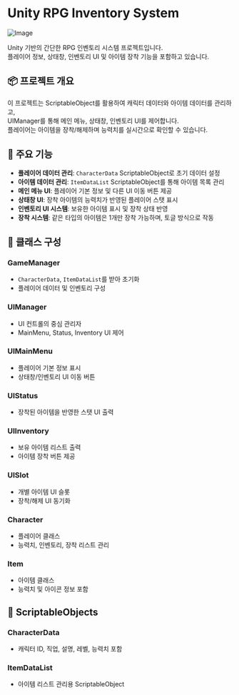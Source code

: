 # Unity RPG Inventory System
![Image](https://github.com/user-attachments/assets/70ca6789-2102-42c2-8b2b-48788cb3c770)


Unity 기반의 간단한 RPG 인벤토리 시스템 프로젝트입니다.  
플레이어 정보, 상태창, 인벤토리 UI 및 아이템 장착 기능을 포함하고 있습니다.

## 📦 프로젝트 개요

이 프로젝트는 ScriptableObject를 활용하여 캐릭터 데이터와 아이템 데이터를 관리하고,  
UIManager를 통해 메인 메뉴, 상태창, 인벤토리 UI를 제어합니다.  
플레이어는 아이템을 장착/해제하며 능력치를 실시간으로 확인할 수 있습니다.

## 🔧 주요 기능

- **플레이어 데이터 관리**: `CharacterData` ScriptableObject로 초기 데이터 설정  
- **아이템 데이터 관리**: `ItemDataList` ScriptableObject를 통해 아이템 목록 관리
- **메인 메뉴 UI**: 플레이어 기본 정보 및 다른 UI 이동 버튼 제공  
- **상태창 UI**: 장착 아이템의 능력치가 반영된 플레이어 스탯 표시  
- **인벤토리 UI 시스템**: 보유한 아이템 표시 및 장착 상태 반영  
- **장착 시스템**: 같은 타입의 아이템은 1개만 장착 가능하며, 토글 방식으로 작동  

## 🧱 클래스 구성

### GameManager
- `CharacterData`, `ItemDataList`를 받아 초기화
- 플레이어 데이터 및 인벤토리 구성

### UIManager
- UI 컨트롤의 중심 관리자
- MainMenu, Status, Inventory UI 제어

### UIMainMenu
- 플레이어 기본 정보 표시
- 상태창/인벤토리 UI 이동 버튼

### UIStatus
- 장착된 아이템을 반영한 스탯 UI 출력

### UIInventory
- 보유 아이템 리스트 출력
- 아이템 장착 버튼 제공

### UISlot
- 개별 아이템 UI 슬롯
- 장착/해제 UI 동기화

### Character
- 플레이어 클래스
- 능력치, 인벤토리, 장착 리스트 관리

### Item
- 아이템 클래스
- 능력치 및 아이콘 정보 포함

## 📁 ScriptableObjects

### CharacterData
- 캐릭터 ID, 직업, 설명, 레벨, 능력치 포함

### ItemDataList
- 아이템 리스트 관리용 ScriptableObject
